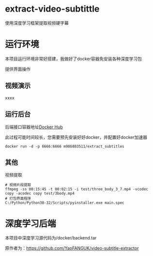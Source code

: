 # extract-video-subtittle
使用深度学习框架提取视频硬字幕





# 运行环境

本项目运行环境非常好搭建，我做好了docker容器免安装各种深度学习包

提供界面操作



## 视频演示

xxxx







## 运行后台

后端接口容器地址[Docker Hub](https://hub.docker.com/repository/docker/m986883511/extract_subtitles)

此过程可能时间较长，您需要预先安装好好docker，并配置好docker加速器

```shell
docker run -d -p 6666:6666 m986883511/extract_subtitles
```




## 其他
视频提取
```shell
# 视频片段提取
ffmpeg -ss 00:15:45 -t 00:02:15 -i test/three_body_3_7.mp4 -vcodec copy -acodec copy test/3body.mp4
# 打包界面程序
C:/Python/Python38-32/Scripts/pyinstaller.exe main.spec

```

# 深度学习后端
本项目中深度学习源代码为/docker/backend.tar

原作者为：https://github.com/YaoFANGUK/video-subtitle-extractor
